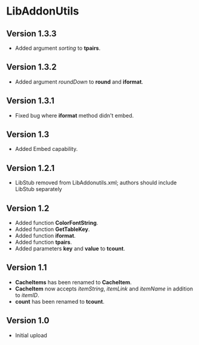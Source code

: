# LibAddonUtils
## Version 1.3.3
- Added argument *sorting* to **tpairs**.

## Version 1.3.2
- Added argument *roundDown* to **round** and **iformat**.

## Version 1.3.1
- Fixed bug where **iformat** method didn't embed.

## Version 1.3
- Added Embed capability.

## Version 1.2.1
- LibStub removed from LibAddonutils.xml; authors should include LibStub separately

## Version 1.2
- Added function **ColorFontString**.
- Added function **GetTableKey**.
- Added function **iformat**.
- Added function **tpairs**.
- Added parameters **key** and **value** to **tcount**.

## Version 1.1
- **CacheItems** has been renamed to **CacheItem**.
- **CacheItem** now accepts *itemString*, *itemLink* and *itemName* in addition to *itemID*.
- **count** has been renamed to **tcount**.

## Version 1.0
- Initial upload